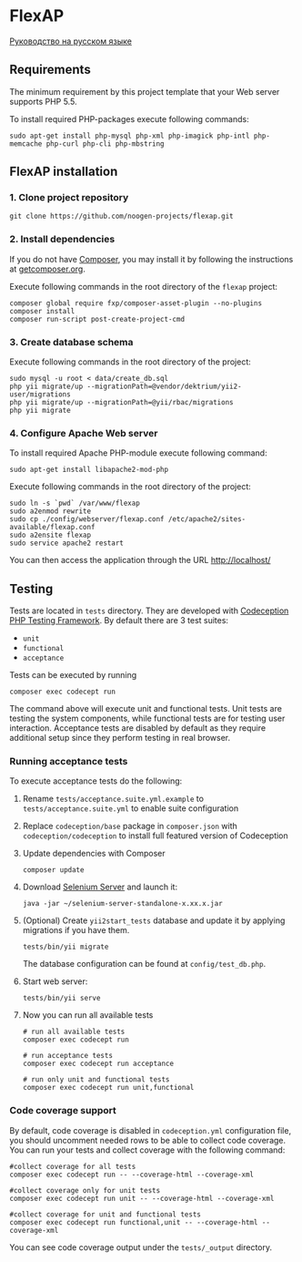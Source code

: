 FlexAP
======

[Руководство на русском языке](README.ru.md)

Requirements
------------

The minimum requirement by this project template that your Web server supports PHP 5.5.

To install required PHP-packages execute following commands:

~~~
sudo apt-get install php-mysql php-xml php-imagick php-intl php-memcache php-curl php-cli php-mbstring
~~~


FlexAP installation
-------------------

### 1. Clone project repository

~~~
git clone https://github.com/noogen-projects/flexap.git
~~~

### 2. Install dependencies

If you do not have [Composer](http://getcomposer.org/), you may install it by following the instructions
at [getcomposer.org](http://getcomposer.org/doc/00-intro.md).

Execute following commands in the root directory of the `flexap` project:

~~~
composer global require fxp/composer-asset-plugin --no-plugins
composer install
composer run-script post-create-project-cmd
~~~

### 3. Create database schema

Execute following commands in the root directory of the project:

~~~
sudo mysql -u root < data/create_db.sql
php yii migrate/up --migrationPath=@vendor/dektrium/yii2-user/migrations
php yii migrate/up --migrationPath=@yii/rbac/migrations
php yii migrate
~~~

### 4. Configure Apache Web server

To install required Apache PHP-module execute following command:

~~~
sudo apt-get install libapache2-mod-php
~~~

Execute following commands in the root directory of the project:

~~~
sudo ln -s `pwd` /var/www/flexap
sudo a2enmod rewrite
sudo cp ./config/webserver/flexap.conf /etc/apache2/sites-available/flexap.conf
sudo a2ensite flexap
sudo service apache2 restart
~~~

You can then access the application through the URL [http://localhost/](http://localhost/)

Testing
-------

Tests are located in `tests` directory. They are developed with [Codeception PHP Testing Framework](http://codeception.com/).
By default there are 3 test suites:

- `unit`
- `functional`
- `acceptance`

Tests can be executed by running

```
composer exec codecept run
``` 

The command above will execute unit and functional tests. Unit tests are testing the system components, while functional
tests are for testing user interaction. Acceptance tests are disabled by default as they require additional setup since
they perform testing in real browser. 


### Running  acceptance tests

To execute acceptance tests do the following:  

1. Rename `tests/acceptance.suite.yml.example` to `tests/acceptance.suite.yml` to enable suite configuration

2. Replace `codeception/base` package in `composer.json` with `codeception/codeception` to install full featured
   version of Codeception

3. Update dependencies with Composer 

    ```
    composer update  
    ```

4. Download [Selenium Server](http://www.seleniumhq.org/download/) and launch it:

    ```
    java -jar ~/selenium-server-standalone-x.xx.x.jar
    ``` 

5. (Optional) Create `yii2start_tests` database and update it by applying migrations if you have them.

   ```
   tests/bin/yii migrate
   ```

   The database configuration can be found at `config/test_db.php`.


6. Start web server:

    ```
    tests/bin/yii serve
    ```

7. Now you can run all available tests

   ```
   # run all available tests
   composer exec codecept run

   # run acceptance tests
   composer exec codecept run acceptance

   # run only unit and functional tests
   composer exec codecept run unit,functional
   ```

### Code coverage support

By default, code coverage is disabled in `codeception.yml` configuration file, you should uncomment needed rows to be able
to collect code coverage. You can run your tests and collect coverage with the following command:

```
#collect coverage for all tests
composer exec codecept run -- --coverage-html --coverage-xml

#collect coverage only for unit tests
composer exec codecept run unit -- --coverage-html --coverage-xml

#collect coverage for unit and functional tests
composer exec codecept run functional,unit -- --coverage-html --coverage-xml
```

You can see code coverage output under the `tests/_output` directory.
